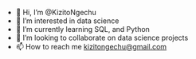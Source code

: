 - 👋 Hi, I’m @KizitoNgechu
- 👀 I’m interested in data science
- 🌱 I’m currently learning SQL, and Python 
- 💞️ I’m looking to collaborate on data science projects
- 📫 How to reach me kizitongechu@gmail.com

<!---
KizitoNgechu/KizitoNgechu is a ✨ special ✨ repository because its `README.md` (this file) appears on your GitHub profile.
You can click the Preview link to take a look at your changes.
--->
